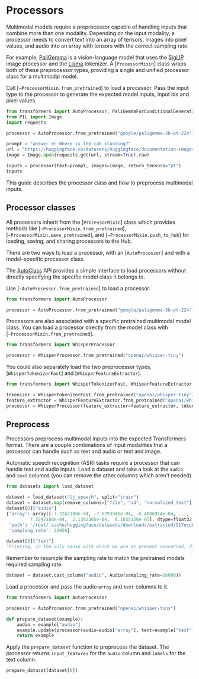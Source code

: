 <!--Copyright 2024 The HuggingFace Team. All rights reserved.

Licensed under the Apache License, Version 2.0 (the "License"); you may not use this file except in compliance with
the License. You may obtain a copy of the License at

http://www.apache.org/licenses/LICENSE-2.0

Unless required by applicable law or agreed to in writing, software distributed under the License is distributed on
an "AS IS" BASIS, WITHOUT WARRANTIES OR CONDITIONS OF ANY KIND, either express or implied. See the License for the
specific language governing permissions and limitations under the License.

⚠️ Note that this file is in Markdown but contain specific syntax for our doc-builder (similar to MDX) that may not be
rendered properly in your Markdown viewer.

-->

# Processors

Multimodal models require a preprocessor capable of handling inputs that combine more than one modality. Depending on the input modality, a processor needs to convert text into an array of tensors, images into pixel values, and audio into an array with tensors with the correct sampling rate.

For example, [PaliGemma](./model_doc/paligemma) is a vision-language model that uses the [SigLIP](./model_doc/siglip) image processor and the [Llama](./model_doc/llama) tokenizer. A [`ProcessorMixin`] class wraps both of these preprocessor types, providing a single and unified processor class for a multimodal model.

Call [`~ProcessorMixin.from_pretrained`] to load a processor. Pass the input type to the processor to generate the expected model inputs, input ids and pixel values.

```py
from transformers import AutoProcessor, PaliGemmaForConditionalGeneration
from PIL import Image
import requests

processor = AutoProcessor.from_pretrained("google/paligemma-3b-pt-224")

prompt = "answer en Where is the cat standing?"
url = "https://huggingface.co/datasets/huggingface/documentation-images/resolve/main/pipeline-cat-chonk.jpeg"
image = Image.open(requests.get(url, stream=True).raw)

inputs = processor(text=prompt, images=image, return_tensors="pt")
inputs
```

This guide describes the processor class and how to preprocess multimodal inputs.

## Processor classes

All processors inherit from the [`ProcessorMixin`] class which provides methods like [`~ProcessorMixin.from_pretrained`], [`~ProcessorMixin.save_pretrained`], and [`~ProcessorMixin.push_to_hub`] for loading, saving, and sharing processors to the Hub.

There are two ways to load a processor, with an [`AutoProcessor`] and with a model-specific processor class.

<hfoptions id="processor-class">
<hfoption id="AutoProcessor">

The [AutoClass](./model_doc/auto) API provides a simple interface to load processors without directly specifying the specific model class it belongs to.

Use [`~AutoProcessor.from_pretrained`] to load a processor.

```py
from transformers import AutoProcessor

processor = AutoProcessor.from_pretrained("google/paligemma-3b-pt-224")
```

</hfoption>
<hfoption id="model-specific processor">

Processors are also associated with a specific pretrained multimodal model class. You can load a processor directly from the model class with [`~ProcessorMixin.from_pretrained`].

```py
from transformers import WhisperProcessor

processor = WhisperProcessor.from_pretrained("openai/whisper-tiny")
```

You could also separately load the two preprocessor types, [`WhisperTokenizerFast`] and [`WhisperFeatureExtractor`].

```py
from transformers import WhisperTokenizerFast, WhisperFeatureExtractor, WhisperProcessor

tokenizer = WhisperTokenizerFast.from_pretrained("openai/whisper-tiny")
feature_extractor = WhisperFeatureExtractor.from_pretrained("openai/whisper-tiny")
processor = WhisperProcessor(feature_extractor=feature_extractor, tokenizer=tokenizer)
```

</hfoption>
</hfoptions>

## Preprocess

Processors preprocess multimodal inputs into the expected Transformers format. There are a couple combinations of input modalities that a processor can handle such as text and audio or text and image.

Automatic speech recognition (ASR) tasks require a processor that can handle text and audio inputs. Load a dataset and take a look at the `audio` and `text` columns (you can remove the other columns which aren't needed).

```py
from datasets import load_dataset

dataset = load_dataset("lj_speech", split="train")
dataset = dataset.map(remove_columns=["file", "id", "normalized_text"])
dataset[0]["audio"]
{'array': array([-7.3242188e-04, -7.6293945e-04, -6.4086914e-04, ...,
         7.3242188e-04,  2.1362305e-04,  6.1035156e-05], dtype=float32),
 'path': '/root/.cache/huggingface/datasets/downloads/extracted/917ece08c95cf0c4115e45294e3cd0dee724a1165b7fc11798369308a465bd26/LJSpeech-1.1/wavs/LJ001-0001.wav',
 'sampling_rate': 22050}

dataset[0]["text"]
'Printing, in the only sense with which we are at present concerned, differs from most if not from all the arts and crafts represented in the Exhibition'
```

Remember to resample the sampling rate to match the pretrained models required sampling rate.

```py
dataset = dataset.cast_column("audio", Audio(sampling_rate=16000))
```

Load a processor and pass the audio `array` and `text` columns to it.

```py
from transformers import AutoProcessor

processor = AutoProcessor.from_pretrained("openai/whisper-tiny")

def prepare_dataset(example):
    audio = example["audio"]
    example.update(processor(audio=audio["array"], text=example["text"], sampling_rate=16000))
    return example
```

Apply the `prepare_dataset` function to preprocess the dataset. The processor returns `input_features` for the `audio` column and `labels` for the text column.

```py
prepare_dataset(dataset[0])
```
